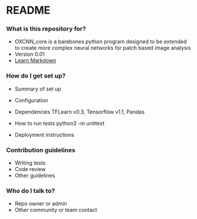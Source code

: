 # README #


### What is this repository for? ###

* OXCNN_core is a barebones python program designed to be extended to create more complex neural networks for patch based image analysis
* Version 0.01
* [Learn Markdown](https://bitbucket.org/tutorials/markdowndemo)

### How do I get set up? ###

* Summary of set up

* Configuration

* Dependencies
TFLearn v0.3, Tensorflow v1.1, Pandas

* How to run tests
python3 -m unittest

* Deployment instructions

### Contribution guidelines ###

* Writing tests
* Code review
* Other guidelines

### Who do I talk to? ###

* Repo owner or admin
* Other community or team contact
